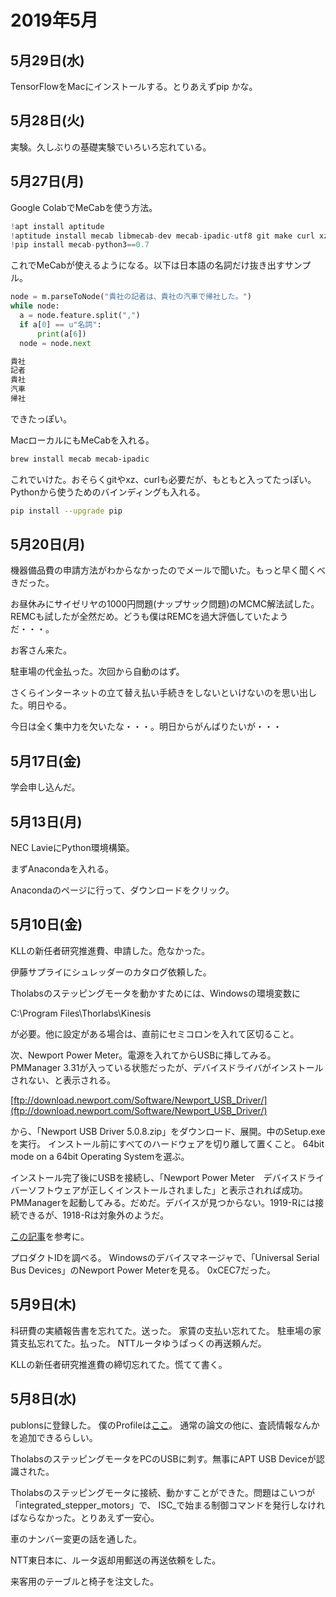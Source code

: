 # 2019年5月

## 5月29日(水)

TensorFlowをMacにインストールする。とりあえずpip かな。

## 5月28日(火)

実験。久しぶりの基礎実験でいろいろ忘れている。

## 5月27日(月)

Google ColabでMeCabを使う方法。

```py
!apt install aptitude
!aptitude install mecab libmecab-dev mecab-ipadic-utf8 git make curl xz-utils file -y
!pip install mecab-python3==0.7
```

これでMeCabが使えるようになる。以下は日本語の名詞だけ抜き出すサンプル。

```py
node = m.parseToNode("貴社の記者は、貴社の汽車で帰社した。")
while node:
  a = node.feature.split(",")
  if a[0] == u"名詞":
      print(a[6])
  node = node.next
```

```sh
貴社
記者
貴社
汽車
帰社
```

できたっぽい。

MacローカルにもMeCabを入れる。

```sh
brew install mecab mecab-ipadic  
```

これでいけた。おそらくgitやxz、curlも必要だが、もともと入ってたっぽい。
Pythonから使うためのバインディングも入れる。

```sh
pip install --upgrade pip
```


## 5月20日(月)

機器備品費の申請方法がわからなかったのでメールで聞いた。もっと早く聞くべきだった。

お昼休みにサイゼリヤの1000円問題(ナップサック問題)のMCMC解法試した。
REMCも試したが全然だめ。どうも僕はREMCを過大評価していたようだ・・・。

お客さん来た。

駐車場の代金払った。次回から自動のはず。

さくらインターネットの立て替え払い手続きをしないといけないのを思い出した。明日やる。

今日は全く集中力を欠いたな・・・。明日からがんばりたいが・・・

## 5月17日(金)

学会申し込んだ。

## 5月13日(月)

NEC LavieにPython環境構築。

まずAnacondaを入れる。

Anacondaのページに行って、ダウンロードをクリック。

## 5月10日(金)

KLLの新任者研究推進費、申請した。危なかった。

伊藤サプライにシュレッダーのカタログ依頼した。

Tholabsのステッピングモータを動かすためには、Windowsの環境変数に

C:\Program Files\Thorlabs\Kinesis

が必要。他に設定がある場合は、直前にセミコロンを入れて区切ること。

次、Newport Power Meter。電源を入れてからUSBに挿してみる。
PMManager 3.31が入っている状態だったが、デバイスドライバがインストールされない、と表示される。

[ftp://download.newport.com/Software/Newport_USB_Driver/](ftp://download.newport.com/Software/Newport_USB_Driver/)

から、「Newport USB Driver 5.0.8.zip」をダウンロード、展開。中のSetup.exeを実行。
インストール前にすべてのハードウェアを切り離して置くこと。
64bit mode on a 64bit Operating Systemを選ぶ。

インストール完了後にUSBを接続し、「Newport Power Meter　デバイスドライバーソフトウェアが正しくインストールされました」と表示されれば成功。
PMManagerを起動してみる。だめだ。デバイスが見つからない。1919-Rには接続できるが、1918-Rは対象外のようだ。

[この記事](http://juluribk.com/2015/04/04/newport-1918-power-meter-with-python/)を参考に。

プロダクトIDを調べる。
Windowsのデバイスマネージャで、「Universal Serial Bus Devices」のNewport Power Meterを見る。
0xCEC7だった。

## 5月9日(木)

科研費の実績報告書を忘れてた。送った。
家賃の支払い忘れてた。
駐車場の家賃支払忘れてた。払った。
NTTルータゆうぱっくの再送頼んだ。

KLLの新任者研究推進費の締切忘れてた。慌てて書く。

## 5月8日(水)

publonsに登録した。
僕のProfileは[ここ](https://publons.com/researcher/2940287/hiroshi-watanabe/)。
通常の論文の他に、査読情報なんかを追加できるらしい。

TholabsのステッピングモータをPCのUSBに刺す。無事にAPT USB Deviceが認識された。

Tholabsのステッピングモータに接続、動かすことができた。問題はこいつが「integrated_stepper_motors」で、
ISC_で始まる制御コマンドを発行しなければならなかった。とりあえず一安心。

車のナンバー変更の話を通した。

NTT東日本に、ルータ返却用郵送の再送依頼をした。

来客用のテーブルと椅子を注文した。